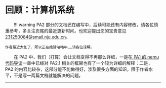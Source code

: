 <style>p { text-indent: 2em; }</style>

# 回顾：计算机系统

!!! warning
    PA2 部分的文档还在编写中，后续可能还有内容修改，请各位慎重参考，多关注页尾的最近更新时间。也欢迎提出您的宝贵意见<a href="mailto:231250084@smail.nju.edu.cn">231250084@smail.nju.edu.cn</a>。

    作者最近太忙了，所以正在绝赞咕咕中……请各位谅解。

在 PA2 中，我们（打算）会让文档变得不再那么详细，一是在[ PA1 的 nemu 代码导读](PA1_3.md)一章中已经对 PA2.1 相关的框架也有了一个较为详细的解释；二是， PA2 的内容比较杂，这部分能不能做得好，涉及很多方面的知识，限于作者水平，不是写一两篇文档就能解决的问题。

---


